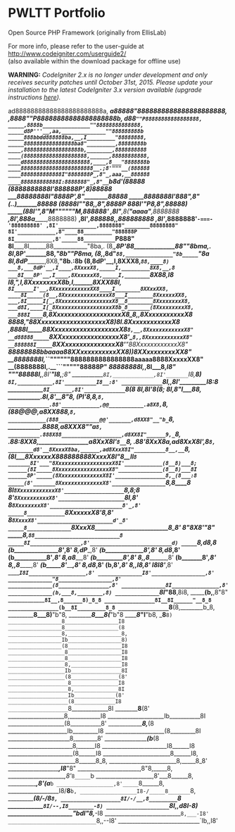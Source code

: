 # PWLTT Portfolio
Open Source PHP Framework (originally from EllisLab)

For more info, please refer to the user-guide at http://www.codeigniter.com/userguide2/  
(also available within the download package for offline use)

**WARNING:** *CodeIgniter 2.x is no longer under development and only receives security patches until October 31st, 2015.
Please update your installation to the latest CodeIgniter 3.x version available
(upgrade instructions [here](http://www.codeigniter.com/userguide3/installation/upgrade_300.html)).*

ad88888888888888888888888a,
________a88888"8888888888888888888888,
______,8888"__"P88888888888888888888b,
______d88_________`""P88888888888888888,
_____,8888b_______________""88888888888888,
_____d8P'''__,aa,______________""888888888b
_____888bbdd888888ba,__,I_________"88888888,
_____8888888888888888ba8"_________,88888888b
____,888888888888888888b,________,8888888888
____(88888888888888888888,______,88888888888,
____d888888888888888888888,____,8___"8888888b
____88888888888888888888888__.;8'"""__(888888
____8888888888888I"8888888P_,8"_,aaa,__888888
____888888888888I:8888888"_,8"__`b8d'__(88888
____(8888888888I'888888P'_,8)__________88888
_____88888888I"__8888P'__,8"__________88888
_____8888888I'___888"___,8"_(._.)_______88888
_____(8888I"_____"88,__,8"_____________,8888P
______888I'_______"P8_,8"_____________,88888)
_____(88I'__________",8"__M""""""M___,888888'
____,8I"____________,8(____"aaaa"___,8888888
___,8I'____________,888a___________,8888888)
__,8I'____________,888888,_______,888888888
_,8I'____________,8888888'`-===-'888888888'
,8I'____________,8888888"________88888888"
8I'____________,8"____88_________"888888P
8I____________,8'_____88__________`P888"
8I___________,8I______88____________"8ba,.
(8,_________,8P'______88______________88""8bma,.
_8I________,8P'_______88,______________"8b___""P8ma,
_(8,______,8d"________`88,_______________"8b_____`"8a
__8I_____,8dP_________,8X8,________________"8b.____:8b
__(8____,8dP'__,I____,8XXX8,________________`88,____8)
___8,___8dP'__,I____,8XxxxX8,_____I,_________8X8,__,8
___8I___8P'__,I____,8XxxxxxX8,_____I,________`8X88,I8
___I8,__"___,I____,8XxxxxxxxX8b,____I,________8XXX88I,
___`8I______I'__,8XxxxxxxxxxxxXX8____I________8XXxxXX8,
____8I_____(8__,8XxxxxxxxxxxxxxxX8___I________8XxxxxxXX8,
___,8I_____I[_,8XxxxxxxxxxxxxxxxxX8__8________8XxxxxxxxX8,
___d8I,____I[_8XxxxxxxxxxxxxxxxxxX8b_8_______(8XxxxxxxxxX8,
___888I____`8,8XxxxxxxxxxxxxxxxxxxX8_8,_____,8XxxxxxxxxxxX8
___8888,____"88XxxxxxxxxxxxxxxxxxxX8)8I____.8XxxxxxxxxxxxX8
__,8888I_____88XxxxxxxxxxxxxxxxxxxX8_`8,__,8XxxxxxxxxxxxX8"
__d88888_____`8XXxxxxxxxxxxxxxxxxX8'__`8,,8XxxxxxxxxxxxX8"
__888888I_____`8XXxxxxxxxxxxxxxxX8'____"88XxxxxxxxxxxxX8"
__88888888bbaaaa88XXxxxxxxxxxxXX8)______)8XXxxxxxxxxXX8"
__8888888I,_``""""""8888888888888888aaaaa8888XxxxxXX8"
__(8888888I,______________________.__```"""""88888P"
___88888888I,___________________,8I___8,_______I8"
____"""88888I,________________,8I'____"I8,____;8"
___________`8I,_____________,8I'_______`I8,___8)
____________`8I,___________,8I'__________I8__:8'
_____________`8I,_________,8I'___________I8__:8
______________`8I_______,8I'_____________`8__(8
_______________8I_____,8I'________________8__(8;
_______________8I____,8"__________________I___88,
______________.8I___,8'_______________________8"8,
______________(PI___'8_______________________,8,`8,
_____________.88'____________,@@___________.a8X8,`8,
_____________(88_____________@@@_________,a8XX888,`8,
____________(888_____________@@'_______,d8XX8"__"b_`8,
___________.8888,_____________________a8XXX8"____"a_`8,
__________.888X88___________________,d8XX8I"______9,_`8,
_________.88:8XX8,_________________a8XxX8I'_______`8__`8,
________.88'_8XxX8a_____________,ad8XxX8I'________,8___`8,
________d8'__8XxxxX8ba,______,ad8XxxX8I"__________8__,__`8,
_______(8I___8XxxxxxX888888888XxxxX8I"____________8__II__`8
_______8I'___"8XxxxxxxxxxxxxxxxxxX8I'____________(8__8)___8;
______(8I_____8XxxxxxxxxxxxxxxxxX8"______________(8__8)___8I
______8P'_____(8XxxxxxxxxxxxxxX8I'________________8,_(8___:8
_____(8'_______8XxxxxxxxxxxxxxX8'_________________`8,_8____8
_____8I________`8XxxxxxxxxxxxX8'___________________`8,8___;8
_____8'_________`8XxxxxxxxxxX8'_____________________`8I__,8'
_____8___________`8XxxxxxxxX8'_______________________8'_,8'
_____8____________`8XxxxxxX8'________________________8_,8'
_____8_____________`8XxxxX8'________________________d'_8'
_____8______________`8XxxX8_________________________8_8'
_____8________________"8X8'_________________________"8"
_____8,________________`88___________________________8
_____8I________________,8'__________________________d)
_____`8,_______________d8__________________________,8
______(b_______________8'_________________________,8'
_______8,_____________dP_________________________,8'
_______(b_____________8'________________________,8'
________8,___________d8________________________,8'
________(b___________8'_______________________,8'
_________8,_________a8_______________________,8'
_________(b_________8'______________________,8'
__________8,_______,8______________________,8'
__________(b_______8'_____________________,8'
___________8,_____,8_____________________,8'
___________(b_____8'____________________,8'
____________8,___d8____________________,8'
____________(b__,8'___________________,8'
_____________8,,I8___________________,8'
_____________I8I8'__________________,8'
_____________`I8I__________________,8'
______________I8'_________________,8'
______________"8_________________,8'
______________(8________________,8'
______________8I_______________,8'
______________(b,___8,________,8)
______________`8I___"88______,8i8,
_______________(b,__________,8"8"
_______________`8I__,8______8)_8_8
________________8I__8I______"__8_8
________________(b__8I_________8_8
________________`8__(8,________b_8,
_________________8___8)________"b"8,
_________________8___8(_________"b"8
_________________8___"I__________"b8,
_________________8________________`8)
_________________8_________________I8
_________________8_________________(8
_________________8,_________________8,
_________________Ib_________________8)
_________________(8_________________I8
__________________8_________________I8
__________________8_________________I8
__________________8,________________I8
__________________Ib________________8I
__________________(8_______________(8'
___________________8_______________I8
___________________8,______________8I
___________________Ib_____________(8'
___________________(8_____________I8
___________________`8_____________8I
____________________8____________(8'
____________________8,___________I8
____________________Ib___________8I
____________________(8___________8'
_____________________8,_________(8
_____________________Ib_________I8
_____________________(8_________8I
______________________8,________8'
______________________(b_______(8
_______________________8,______I8
_______________________I8______I8
_______________________(8______I8
________________________8______I8,
________________________8______8_8,
________________________8,_____8_8'
_______________________,I8_____"8"
______________________,8"8,_____8,
_____________________,8'_`8_____`b
____________________,8'___8______8,
___________________,8'____(a_____`b
__________________,8'_____`8______8,
__________________I8/______8______`b,
__________________I8-/_____8_______`8,
__________________(8/-/____8________`8,
___________________8I/-/__,8_________`8
___________________`8I/--,I8________-8)
____________________`8I,,d8I_______-8)
______________________"bdI"8,_____-I8
___________________________`8,___-I8'
____________________________`8,,--I8'
_____________________________`Ib,,I8' 
